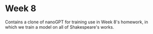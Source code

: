 # Week 8
Contains a clone of nanoGPT for training use in Week 8's homework,
in which we train a model on all of Shakespeare's works.